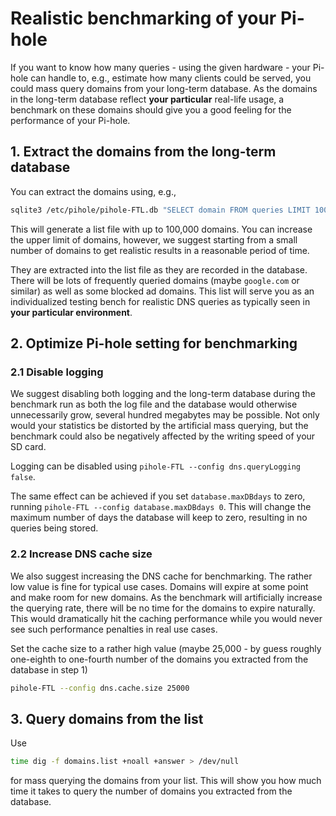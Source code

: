# Realistic benchmarking of your Pi-hole

If you want to know how many queries - using the given hardware - your Pi-hole can handle to, e.g., estimate how many clients could be served, you could mass query domains from your long-term database.
As the domains in the long-term database reflect **your particular** real-life usage, a benchmark on these domains should give you a good feeling for the performance of your Pi-hole.

## 1. Extract the domains from the long-term database

You can extract the domains using, e.g.,

```bash
sqlite3 /etc/pihole/pihole-FTL.db "SELECT domain FROM queries LIMIT 100000;" > domains.list
```

This will generate a list file with up to 100,000 domains. You can increase the upper limit of domains, however, we suggest starting from a small number of domains to get realistic results in a reasonable period of time.

They are extracted into the list file as they are recorded in the database. There will be lots of frequently queried domains (maybe `google.com` or similar) as well as some blocked ad domains. This list will serve you as an individualized testing bench for realistic DNS queries as typically seen in **your particular environment**.

## 2. Optimize Pi-hole setting for benchmarking

### 2.1 Disable logging

We suggest disabling both logging and the long-term database during the benchmark run as both the log file and the database would otherwise unnecessarily grow, several hundred megabytes may be possible. Not only would your statistics be distorted by the artificial mass querying, but the benchmark could also be negatively affected by the writing speed of your SD card.

Logging can be disabled using `pihole-FTL --config dns.queryLogging false`.

The same effect can be achieved if you set `database.maxDBdays` to zero, running `pihole-FTL --config database.maxDBdays 0`. This will change the maximum number of days the database will keep to zero, resulting in no queries being stored.

### 2.2 Increase DNS cache size

We also suggest increasing the DNS cache for benchmarking. The rather low value is fine for typical use cases. Domains will expire at some point and make room for new domains. As the benchmark will artificially increase the querying rate, there will be no time for the domains to expire naturally. This would dramatically hit the caching performance while you would never see such performance penalties in real use cases.

Set the cache size to a rather high value (maybe 25,000 - by guess roughly one-eighth to one-fourth number of the domains you extracted from the database in step 1)

```bash
pihole-FTL --config dns.cache.size 25000
```

## 3. Query domains from the list

Use

```bash
time dig -f domains.list +noall +answer > /dev/null
```

for mass querying the domains from your list. This will show you how much time it takes to query the number of domains you extracted from the database.
